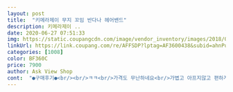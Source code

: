 ```yaml
---
layout: post 
title:  "키메라제이 무지 꼬임 반다나 헤어밴드" 
description: 키메라제이 ..
date: 2020-06-27 07:51:33 
img: https://static.coupangcdn.com/image/vendor_inventory/images/2018/07/09/13/4/d6834a28-35af-4241-a30c-8ed74eac6ce2.jpg 
linkUrl: https://link.coupang.com/re/AFFSDP?lptag=AF3600438&subid=ahnPublicAsk&pageKey=108113374&itemId=327215664&vendorItemId=3801799681&traceid=V0-113-0fb82356b7626b5c 
categories: [1008] 
color: BF360C 
price: 7900 
author: Ask View Shop 
cont:  "●구매후기●<br/><br/>ㅋㅋ<br/>가격도 무난하네요<br/>가볍고 아프지않고 편하게 착용하기 좋아요.<br/><br/>갠적으로 머리 묶고 했을때가 더 예쁜것같아요<br/>걸리적 거리고 흘러내리는거 불편해서 착용 한 후 부터는 밴드만큼 편한게 없더라고요.<br/><br/>검정색이라 무난해서 튀지않고<br/>계속 잘 쓰고 있어요<br/>곧 자라요 힘내세요<br/>귀부분은 꼼꼼하게 처리되어있어요<br/>그래도 귀뒷부분 아픈것보단 낫네요<br/>그런데 머리크기가 아주 작으시면 헐렁거릴꺼 같아요<br/>넓적해서 많이 가려줌<br/>데일리로 외출할때도 하고 다녀요<br/>두개 사서 무배로 받아서 괜찮음<br/>두개사니 사은품도 주셨네요<br/>머리 안감은날도 머리에 얹고 나가고<br/>머리가 크신건 괜찮아요 탄력이 있어서 늘러나요<br/>머리띠 자체는 탄탄해요<br/>머리띠 하기시작했었는데<br/>묶은 머리가 너무 밋밋해서요<br/>묶음배송으로 배송비 절약해서.<br/>.<br/>두개주문ㅎ<br/>반대로 좀 잡아주는 힘이 약하다보니<br/>블랙을 사서 색도 무난하고<br/>싼티 날까 걱정했는데 괜찮은듯<br/>아무리 잘 처리되어있어도 머리띠니까요<br/>안에 쇠로 되어있는데 그게 부러지지 않고<br/>앞머리가 길어져서 집에 있을땐 거추장스럽더라구요<br/>앞으로 숙였을때 내려올때도 있구요<br/>어느정도 사용하다보면 교체해줘야 하는터라.<br/>.<br/><br/>어제 받아서 오늘 착용<br/>예쁘기도하구요<br/>오히려.<br/>.<br/>밴딩이 헐거워서 편하고.<br/>.<br/> 두깨에 비해.<br/>.<br/> 안에는 얇은 머리띠 한줄이 들어가 있네요.<br/><br/>우연히 오프라인매장에서 이런 머리띠를 구매했는데<br/>이거는 텐션이 쎄질 않아서 귀뒷부분 아프지않아요<br/>이번에는 새로운거로 첫 구매해보았어요.<br/><br/>이쁘네요<br/>일단 7,900원으로 가격 만족스럽고요.<br/><br/>일단 폭이 좀 있으니 머리도 적당히 잡아주고<br/>재질이 늘어나는 재질은 아닌데<br/>지금은 머리 묶을때 얹어주는 용도로써요<br/>출산하고 머리가 빠지고 잔디처럼 자라서<br/>출산후 잔디머리 어머님들께 강력히 추천합니다<br/>탄력이 있어요<br/>판매자님 서비스로 주신 머리띠도 감사합니다<br/>편하드라구요<br/>하나만 사도 주시는건가? 여튼 머리끈 잘 쓸께요<br/>하루종일 하면 좀 배길꺼 같긴해요<br/>헤어밴드 없이 살 수 없는 매니아인데요.<br/><br/>혹여.<br/>.<br/> 귀 뒷부분 아플까?!.<br/>.<br/> 밴딩이 조일까 걱정했는데.<br/>.<br/><br/>" 
---
```

